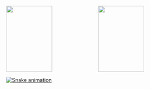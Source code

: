 
<a href="https://github.com/Joao-j"><img width="50%" height="180em" src="https://github-readme-stats.vercel.app/api?username=Joao-j&show_icons=true&theme=dark&include_all_commits=true&count_private=true"><img align="rigth" margin="0" width="50%" height="180em" src="https://github-readme-stats.vercel.app/api/top-langs/?username=Joao-j&layout=compact&langs_count=7&theme=dark"> 
   





 
![Snake animation](https://github.com/Joao-j/Joao-j/blob/output/github-contribution-grid-snake.svg)
